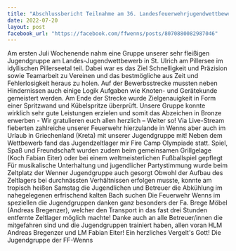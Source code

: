 ```yaml
---
title: "Abschlussbericht Teilnahme am 36. Landesfeuerwehrjugendwettbewerb in St. Ulrich am Pillersee"
date: 2022-07-20
layout: post
facebook_url: "https://facebook.com/ffwenns/posts/8070880082987046"
---
```


Am ersten Juli Wochenende nahm eine Gruppe unserer sehr fleißigen Jugendgruppe am Landes-Jugendwettbewerb in St. Ulrich am Pillersee im idyllischen Pillerseetal teil. Dabei war es das Ziel Schnelligkeit und Präzision sowie Teamarbeit zu Vereinen und das bestmögliche aus Zeit und Fehlerlosigkeit heraus zu holen. Auf der Bewerbsstrecke mussten neben Hindernissen auch einige Logik Aufgaben wie Knoten- und Gerätekunde gemeistert werden. Am Ende der Strecke wurde Zielgenauigkeit in Form einer Spritzwand und Kübelspritze überprüft. Unsere Gruppe konnte wirklich sehr gute Leistungen erzielen und somit das Abzeichen in Bronze erwerben - Wir gratulieren euch allen herzlich – Weiter so!
Via Live-Stream fieberten zahlreiche unserer Feuerwehr hierzulande in Wenns aber auch im Urlaub in Griechenland (Kreta) mit unserer Jugendgruppe mit! 
Neben dem Wettbewerb fand das Jugendzeltlager mir Fire Camp Olympiade statt. Spiel, Spaß und Freundschaft wurden zudem beim gemeinsamen Grillgelage (Koch Fabian Eiter) oder bei einem weltmeisterlichen Fußballspiel gepflegt 
Für musikalische Unterhaltung und jugendlicher Partystimmung wurde beim Zeltplatz der Wenner Jugendgruppe auch gesorgt 
Obwohl der Aufbau des Zeltlagers bei durchnässten Verhältnissen erfolgen musste, konnte am tropisch heißen Samstag die Jugendlichen und Betreuer die Abkühlung im nahegelegenen erfrischend kalten Bach suchen 
Die Feuerwehr Wenns im speziellen die Jugendgruppen danken ganz besonders der Fa. Brege Möbel (Andreas Bregenzer), welcher den Transport in das fast drei Stunden entfernte Zeltlager möglich machte! Danke auch an alle Betreuer/innen die mitgefahren sind und die Jugendgruppen trainiert haben, allen voran HLM Andreas Bregenzer und LM Fabian Eiter! Ein herzliches Vergelt's Gott! 
Die Jugendgruppe der FF-Wenns